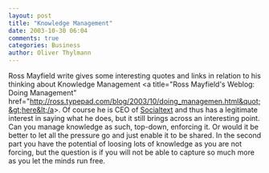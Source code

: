 ```yaml
---
layout: post
title: "Knowledge Management"
date: 2003-10-30 06:04
comments: true
categories: Business
author: Oliver Thylmann
---
```



Ross Mayfield write gives some interesting quotes and links in relation to his thinking about Knowledge Management &lt;a title=&quot;Ross Mayfield's Weblog: Doing Management&quot; href=&quot;http://ross.typepad.com/blog/2003/10/doing_managemen.html&quot;&gt;here&lt;/a&gt;. Of course he is CEO of [Socialtext](http://www.socialtext.com/) and thus has a legitimate interest in saying what he does, but it still brings across an interesting point. Can you manage knowledge as such, top-down, enforcing it. Or would it be better to let all the pressure go and just enable it to be shared. In the second part you have the potential of loosing lots of knowledge as you are not forcing, but the question is if you will not be able to capture so much more as you let the minds run free.


